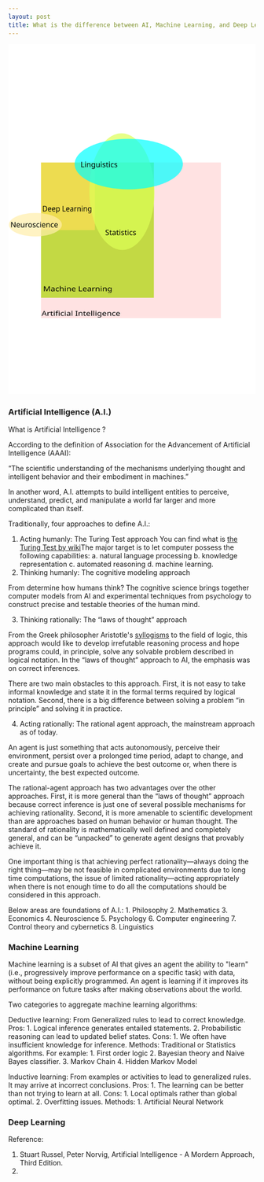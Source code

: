 ```yaml
---
layout: post
title: What is the difference between AI, Machine Learning, and Deep Learning?
---
```


![AI, machine learning, deep learning, and others](/images/2018-03-29-AI.svg)
### Artificial Intelligence (A.I.)

What is Artificial Intelligence ?

According to the definition of Association for the Advancement of Artificial Intelligence (AAAI):

“The scientific understanding of the mechanisms underlying thought and intelligent behavior and their embodiment in machines.”

In another word, A.I. attempts to build intelligent entities to perceive, understand, predict, and manipulate a world far larger and more complicated than itself.

Traditionally, four approaches to define A.I.:
1. Acting humanly: The Turing Test approach
You can find what is [the Turing Test by wiki](https://en.wikipedia.org/wiki/Turing_test)The major target is to let computer possess the following capabilities:
    a. natural language processing
    b. knowledge representation
    c. automated reasoning
    d. machine learning.
2. Thinking humanly: The cognitive modeling approach

From determine how humans think? The cognitive science brings together
computer models from AI and experimental techniques from psychology to construct precise and testable theories of the human mind.

3. Thinking rationally: The “laws of thought” approach

From the Greek philosopher Aristotle's [syllogisms](https://en.wikipedia.org/wiki/Syllogism) to the field of logic, this approach would like to develop irrefutable reasoning process and hope programs could, in principle, solve any solvable problem described in logical notation. In the “laws of thought” approach to AI, the emphasis was on correct inferences.

There are two main obstacles to this approach. First, it is not easy to take informal knowledge and state it in the formal terms required by logical notation. Second, there is a big difference between solving a problem “in principle” and solving it in practice.

4. Acting rationally: The rational agent approach, the mainstream approach as of today.

An agent is just something that acts autonomously, perceive their environment, persist over a prolonged time period, adapt to change, and create and pursue goals to achieve the
best outcome or, when there is uncertainty, the best expected outcome.

The rational-agent approach has two advantages over the other approaches. First, it is more general than the “laws of thought” approach because correct inference is just one of several possible mechanisms for achieving rationality. Second, it is more amenable to scientific development than are approaches based on human behavior or human thought. The standard of rationality is mathematically well defined and completely general, and can be “unpacked” to generate agent designs that provably achieve it.

One important thing is that achieving perfect rationality—always doing the right thing—may be not feasible in complicated environments due to long time computations, the issue of limited rationality—acting appropriately when there is not enough time to do all the computations should be considered in this approach.

Below areas are foundations of A.I.:
    1. Philosophy
    2. Mathematics
    3. Economics
    4. Neuroscience
    5. Psychology
    6. Computer engineering
    7. Control theory and cybernetics
    8. Linguistics

### Machine Learning

Machine learning is a subset of AI that gives an agent the ability to "learn" (i.e., progressively improve performance on a specific task) with data, without being explicitly programmed. An agent is learning if it improves its performance on future tasks after making observations
about the world.

Two categories to aggregate machine learning algorithms:

Deductive learning: From Generalized rules to lead to correct knowledge.
    Pros:
        1. Logical inference generates entailed statements.
        2. Probabilistic reasoning can lead to updated belief states.
    Cons:
        1. We often have insufficient knowledge for inference.
    Methods: Traditional or Statistics algorithms. For example:
        1. First order logic
        2. Bayesian theory and Naive Bayes classifier.
        3. Markov Chain
        4. Hidden Markov Model

Inductive learning: From examples or activities to lead to generalized rules. It may arrive at incorrect conclusions.
    Pros:
        1. The learning can be better than not trying to learn at all.
    Cons:
        1. Local optimals rather than global optimal.
        2. Overfitting issues.
    Methods:
        1. Artificial Neural Network



### Deep Learning


Reference:
1. Stuart Russel, Peter Norvig, Artificial Intelligence - A Mordern Approach, Third Edition.
2. 